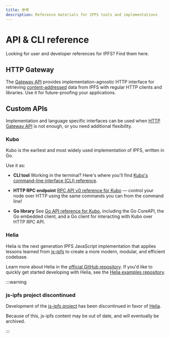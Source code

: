 ```yaml
---
title: 参考
description: Reference materials for IPFS tools and implementations
---
```


# API & CLI reference

Looking for user and developer references for IPFS? Find them here.

## HTTP Gateway

The [Gateway API](http/gateway.md) provides implementation-agnostic HTTP interface for retrieving [content-addressed](../concepts/glossary.md#content-addressing) data from IPFS with regular HTTP clients and libraries. Use it for future-proofing your applications.

## Custom APIs

Implementation and language specific interfaces can be used when [HTTP Gateway API](http/gateway.md) is not enough, or you need additional flexibility.

### Kubo 

Kubo is the earliest and most widely used implementation of IPFS, written in Go.

Use it as:

- **CLI tool**
  Working in the terminal? Here's where you'll find [Kubo's command-line interface (CLI) reference](kubo/cli.md).

- **HTTP RPC endpoint**
  [RPC API v0 reference for Kubo](kubo/rpc.md) — control your node over HTTP using the same commands you can from the command line!

- **Go library**
  See [Go API reference for Kubo](go/api.md), including the Go CoreAPI, the Go embedded client, and a Go client for interacting with Kubo over HTTP RPC API.


### Helia 

Helia is the next generation IPFS JavaScript implementation that applies lessons learned from [js-ipfs](https://github.com/ipfs/js-ipfs) to create a more modern, modular, and efficient codebase. 

Learn more about Helia in the [official GitHub repository](https://github.com/ipfs/helia). If you'd like to quickly get started developing with Helia, see the [Helia examples repository](https://github.com/ipfs-examples/helia-examples).

:::warning 
### js-ipfs project discontinued
Development of the [js-ipfs project](https://github.com/ipfs/js-ipfs) has been discontinued in favor of [Helia](https://github.com/ipfs/helia). 

Because of this, js-ipfs content may be out of date, and will eventually be archived.

:::